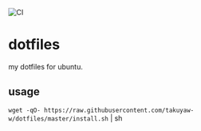 ![CI](https://github.com/takuyaw-w/dotfiles/workflows/CI/badge.svg?branch=master)

# dotfiles
my dotfiles for ubuntu.

## usage

`wget -qO- https://raw.githubusercontent.com/takuyaw-w/dotfiles/master/install.sh` | sh
